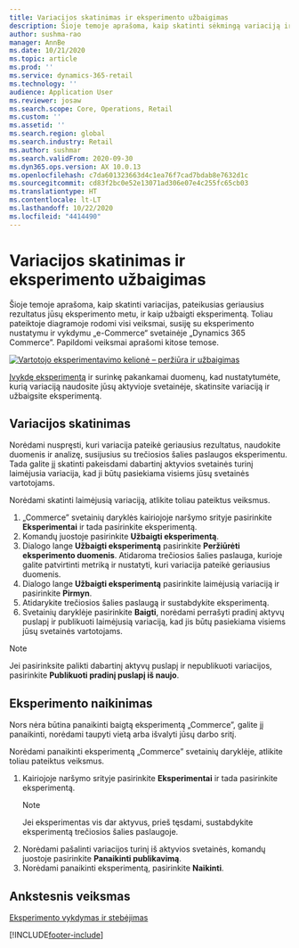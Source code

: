```yaml
---
title: Variacijos skatinimas ir eksperimento užbaigimas
description: Šioje temoje aprašoma, kaip skatinti sėkmingą variaciją ir užbaigti eksperimentą „Dynamics 365 Commerce”.
author: sushma-rao
manager: AnnBe
ms.date: 10/21/2020
ms.topic: article
ms.prod: ''
ms.service: dynamics-365-retail
ms.technology: ''
audience: Application User
ms.reviewer: josaw
ms.search.scope: Core, Operations, Retail
ms.custom: ''
ms.assetid: ''
ms.search.region: global
ms.search.industry: Retail
ms.author: sushmar
ms.search.validFrom: 2020-09-30
ms.dyn365.ops.version: AX 10.0.13
ms.openlocfilehash: c7da601323663d4c1ea76f7cad7bdab8e7632d1c
ms.sourcegitcommit: cd83f2bc0e52e13071ad306e07e4c255fc65cb03
ms.translationtype: HT
ms.contentlocale: lt-LT
ms.lasthandoff: 10/22/2020
ms.locfileid: "4414490"
---
```

# <a name="promote-a-variation-and-complete-an-experiment"></a>Variacijos skatinimas ir eksperimento užbaigimas

Šioje temoje aprašoma, kaip skatinti variacijas, pateikusias geriausius rezultatus jūsų eksperimento metu, ir kaip užbaigti eksperimentą. Toliau pateiktoje diagramoje rodomi visi veiksmai, susiję su eksperimento nustatymu ir vykdymu „e-Commerce“ svetainėje „Dynamics 365 Commerce”. Papildomi veiksmai aprašomi kitose temose.

[ ![Vartotojo eksperimentavimo kelionė – peržiūra ir užbaigimas](./media/experimentation_review_complete.svg) ](./media/experimentation_review_complete.svg#lightbox)

[Įvykdę eksperimentą](experimentation-run-monitor.md) ir surinkę pakankamai duomenų, kad nustatytumėte, kurią variaciją naudosite jūsų aktyvioje svetainėje, skatinsite variaciją ir užbaigsite eksperimentą.

## <a name="promote-a-variation"></a>Variacijos skatinimas
Norėdami nuspręsti, kuri variacija pateikė geriausius rezultatus, naudokite duomenis ir analizę, susijusius su trečiosios šalies paslaugos eksperimentu. Tada galite jį skatinti pakeisdami dabartinį aktyvios svetainės turinį laimėjusia variacija, kad ji būtų pasiekiama visiems jūsų svetainės vartotojams.

Norėdami skatinti laimėjusią variaciją, atlikite toliau pateiktus veiksmus. 

1. „Commerce” svetainių daryklės kairiojoje naršymo srityje pasirinkite **Eksperimentai** ir tada pasirinkite eksperimentą.
1. Komandų juostoje pasirinkite **Užbaigti eksperimentą**.
1. Dialogo lange **Užbaigti eksperimentą** pasirinkite **Peržiūrėti eksperimento duomenis**. Atidaroma trečiosios šalies paslauga, kurioje galite patvirtinti metriką ir nustatyti, kuri variacija pateikė geriausius duomenis.
1. Dialogo lange **Užbaigti eksperimentą** pasirinkite laimėjusią variaciją ir pasirinkite **Pirmyn**.
1. Atidarykite trečiosios šalies paslaugą ir sustabdykite eksperimentą.
1. Svetainių daryklėje pasirinkite **Baigti**, norėdami perrašyti pradinį aktyvų puslapį ir publikuoti laimėjusią variaciją, kad jis būtų pasiekiama visiems jūsų svetainės vartotojams. 

> [!NOTE]
> Jei pasirinksite palikti dabartinį aktyvų puslapį ir nepublikuoti variacijos, pasirinkite **Publikuoti pradinį puslapį iš naujo**.

## <a name="delete-your-experiment"></a>Eksperimento naikinimas
Nors nėra būtina panaikinti baigtą eksperimentą „Commerce”, galite jį panaikinti, norėdami taupyti vietą arba išvalyti jūsų darbo sritį. 

Norėdami panaikinti eksperimentą „Commerce” svetainių daryklėje, atlikite toliau pateiktus veiksmus.

1. Kairiojoje naršymo srityje pasirinkite **Eksperimentai** ir tada pasirinkite eksperimentą. 
    > [!NOTE]
    > Jei eksperimentas vis dar aktyvus, prieš tęsdami, sustabdykite eksperimentą trečiosios šalies paslaugoje.
1. Norėdami pašalinti variacijos turinį iš aktyvios svetainės, komandų juostoje pasirinkite **Panaikinti publikavimą**.
1. Norėdami panaikinti eksperimentą, pasirinkite **Naikinti**.

## <a name="previous-step"></a>Ankstesnis veiksmas
[Eksperimento vykdymas ir stebėjimas](experimentation-run-monitor.md)


[!INCLUDE[footer-include](../includes/footer-banner.md)]